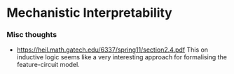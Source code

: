 # Mechanistic Interpretability

### Misc thoughts

- https://heil.math.gatech.edu/6337/spring11/section2.4.pdf
This on inductive logic seems like a very interesting approach for formalising the feature-circuit model. 